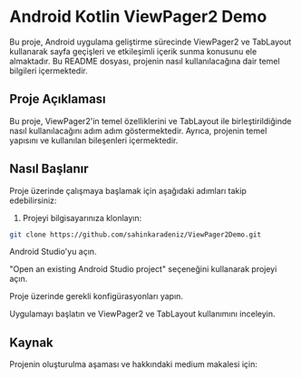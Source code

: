 # Android Kotlin ViewPager2 Demo 

Bu proje, Android uygulama geliştirme sürecinde ViewPager2 ve TabLayout kullanarak sayfa geçişleri ve etkileşimli içerik sunma konusunu ele almaktadır. Bu README dosyası, projenin nasıl kullanılacağına dair temel bilgileri içermektedir.

## Proje Açıklaması

Bu proje, ViewPager2'in temel özelliklerini ve TabLayout ile birleştirildiğinde nasıl kullanılacağını adım adım göstermektedir. Ayrıca, projenin temel yapısını ve kullanılan bileşenleri içermektedir.

## Nasıl Başlanır

Proje üzerinde çalışmaya başlamak için aşağıdaki adımları takip edebilirsiniz:

1. Projeyi bilgisayarınıza klonlayın:

```bash
git clone https://github.com/sahinkaradeniz/ViewPager2Demo.git
```

Android Studio'yu açın.

"Open an existing Android Studio project" seçeneğini kullanarak projeyi açın.

Proje üzerinde gerekli konfigürasyonları yapın.

Uygulamayı başlatın ve ViewPager2 ve TabLayout kullanımını inceleyin.

## Kaynak

Projenin oluşturulma aşaması ve hakkındaki medium makalesi için: 
```bash

```



